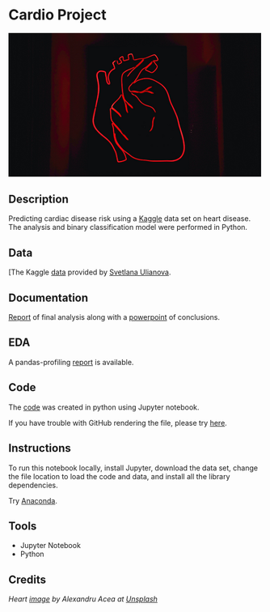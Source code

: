 # Cardio Project

<img src="images/heart.png" width ="500">

## Description 

Predicting cardiac disease risk using a [Kaggle](https://www.kaggle.com/sulianova/cardiovascular-disease-dataset) data set on heart disease. The analysis and binary classification model were performed in Python.

## Data 

[The Kaggle [data](https://www.kaggle.com/sulianova/cardiovascular-disease-dataset) provided by [Svetlana Ulianova](https://www.kaggle.com/sulianova).

## Documentation

[Report](docs/FinalCardiac.pdf) of final analysis along with a [powerpoint](powerpoint/KaggleCardiacData.pdf) of conclusions.

## EDA 

A pandas-profiling [report](https://sdloyd.github.io/CardioProject/pandasprofile/cardio-pandas-profile-report.html) is available.

## Code

The [code](code/Cardio.ipynb) was created in python using Jupyter notebook.

If you have trouble with GitHub rendering the file, please try [here](https://nbviewer.jupyter.org/github/SDLoyd/CardioProject/blob/master/code/Cardio.ipynb).

## Instructions

To run this notebook locally, install Jupyter, download the data set, change the file location to load the code and data, and install all the library dependencies.

Try [Anaconda](https://www.anaconda.com/).

## Tools 

* Jupyter Notebook
* Python 

## Credits

_Heart [image](https://unsplash.com/photos/RQgKM1h2agA) by Alexandru Acea at [Unsplash](https://unsplash.com/)_
